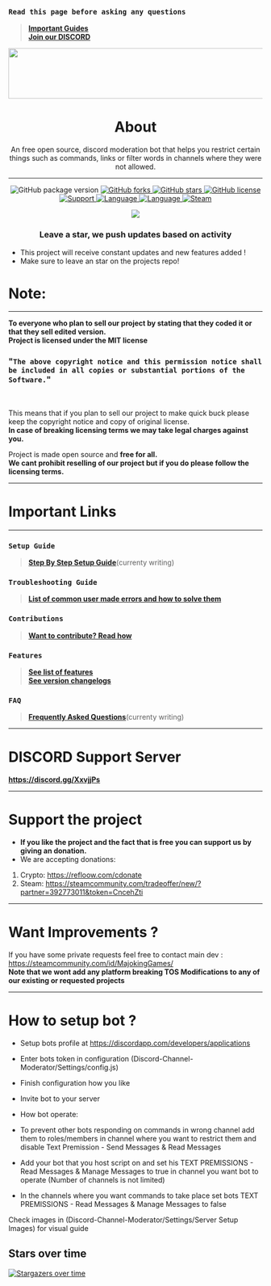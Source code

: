### `Read this page before asking any questions`
> **[Important Guides](https://github.com/Refloow/Discord-Channel-Moderator#important-links)**<br>
> **[Join our DISCORD](discord.gg/4enDY8yhuS)**<br>

<p align="center">
<img width="600" height="100" src="https://discordapp.com/assets/e4923594e694a21542a489471ecffa50.svg">
</p>

<h1 align= "center"><b>
  About
  </b>
</h1>

<p align= "center">
An free open source, discord moderation bot that helps you restrict certain things such as commands, links or filter words in channels where they were not allowed.
  <hr>
</p>


<p align= "center">
  <img src="https://img.shields.io/github/package-json/v/Refloow/Discord-Channel-Moderator.svg" alt="GitHub package version">
  </a>
    <a href="https://github.com/Refloow/Discord-Channel-Moderator/network">
  <img src="https://img.shields.io/github/forks/Refloow/Discord-Channel-Moderator.svg?style=plastic" alt="GitHub forks">
  </a>
    <a href="https://github.com/Refloow/Discord-Channel-Moderator/stargazers">
  <img src="https://img.shields.io/github/stars/Refloow/Discord-Channel-Moderator.svg?style=plastic" alt="GitHub stars">
  </a>
    <a href="https://raw.githubusercontent.com/Refloow/Discord-Channel-Moderator/master/LICENSE">
  <img src="https://img.shields.io/badge/license-MIT-blue.svg?style=plastic" alt="GitHub license">
  </a>
    <a href="https://discord.gg/XxvjjPs">
  <img src="https://img.shields.io/discord/690327113039085600" alt="Support">
  </a>
    <a href="https://en.wikipedia.org/wiki/Node.js">
  <img src="https://img.shields.io/badge/Uses-Node.js-green" alt="Language">
  </a>
    <a href="https://en.wikipedia.org/wiki/JavaScript">
  <img src="https://img.shields.io/badge/language-JavaScript-yellow.svg" alt="Language">
  </a>
    <a href="https://steamcommunity.com/tradeoffer/new/?partner=392773011&token=CncehZti">
  <img src="https://img.shields.io/badge/steam-donate-yellow.svg" alt="Steam">
  </a>
</p>



<p align= "center">
  <a href="https://refloow.com/cdonate" target="_blank">
  <img src="https://img.shields.io/badge/-CRYPTO%20Donations-red">
  </a>
</p>

<h3 align= "center"> Leave a star, we push updates based on activity </h3>

- This project will receive constant updates and new features added !
- Make sure to leave an star on the projects repo!

# Note:

<hr>

**To everyone who plan to sell our project by stating that they coded it or that they sell edited version.**<br>
**Project is licensed under the MIT license**<br>

### "`The above copyright notice and this permission notice shall be included in all copies or substantial portions of the Software.`"<br>

<br>

This means that if you plan to sell our project to make quick buck please keep the copyright notice and copy of original license. <br>
**In case of breaking licensing terms we may take legal charges against you.**

Project is made open source and **free for all.**<br>
**We cant prohibit reselling of our project but if you do please follow the licensing terms.**<br> 

<hr>

# Important Links

<hr>

### `Setup Guide`
> **[Step By Step Setup Guide](https://github.com/Refloow/Discord-Channel-Moderator/wiki)**(currenty writing)<br>
### `Troubleshooting Guide`
> **[List of common user made errors and how to solve them](https://refloow.com/Open-Source-Projects/troubleshooting)**<br>
### `Contributions`
> **[Want to contribute? Read how](https://github.com/Refloow/Discord-Channel-Moderator/blob/master/.github/CONTRIBUTING.md)**<br>
### `Features`
> **[See list of features](https://github.com/OSL-Works/Discord-Channel-Moderator/blob/master/.github/FEATURES.md)**<br>
> **[See version changelogs](https://github.com/OSL-Works/Discord-Channel-Moderator/blob/master/.github/changelog.md)**<br>
### `FAQ`
> **[Frequently Asked Questions]()**(currenty writing)<br>

<hr>



# DISCORD Support Server

**https://discord.gg/XxvjjPs**

<hr>

# Support the project
- **If you like the project and the fact that is free you can support us by giving an donation.**
- We are accepting donations:

1. Crypto: https://refloow.com/cdonate
2. Steam: https://steamcommunity.com/tradeoffer/new/?partner=392773011&token=CncehZti

<hr>

# Want Improvements ?

If you have some private requests feel free to contact main dev : https://steamcommunity.com/id/MajokingGames/<br>
**Note that we wont add any platform breaking TOS Modifications to any of our existing or requested projects**

<hr>

# How to setup bot ?

- Setup bots profile at https://discordapp.com/developers/applications
- Enter bots token in configuration (Discord-Channel-Moderator/Settings/config.js)
- Finish configuration how you like
- Invite bot to your server

- How bot operate:

 - To prevent other bots responding on commands in wrong channel add them to roles/members in channel where you want to restrict them and disable Text Premission - Send Messages & Read Messages
 - Add your bot that you host script on and set his TEXT PREMISSIONS - Read Messages & Manage Messages to true in channel you want bot to operate (Number of channels is not limited)
 - In the channels where you want commands to take place set bots TEXT PREMISSIONS - Read Messages & Manage Messages to false
 
 Check images in (Discord-Channel-Moderator/Settings/Server Setup Images) for visual guide
 
 
## Stars over time

[![Stargazers over time](https://starchart.cc/Refloow/Discord-Channel-Moderator.svg)](https://starchart.cc/Refloow/Discord-Channel-Moderator)

